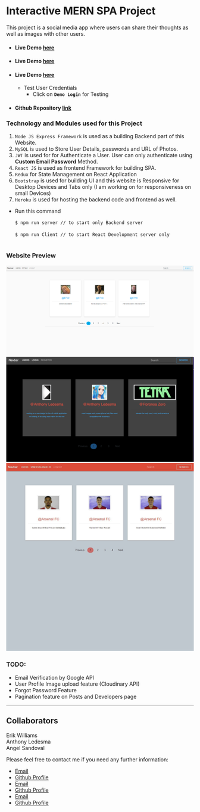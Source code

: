 # Interactive MERN SPA Project

This project is a social media app where users can share their thoughts as well as images with other users. 

- #### Live Demo [here](https://gql-client-epw.herokuapp.com/profile)
- #### Live Demo [here](https://gql-client-angel.herokuapp.com/)
- #### Live Demo [here](https://gql-client-kalo.herokuapp.com/)

  - Test User Credentials
    - Click on **`Demo Login`** for Testing

- #### Github Repository [link](https://github.com/EPW80/Interactive-MERN-SPA-Project)

### Technology and Modules used for this Project

1. `Node JS Express Framework` is used as a building Backend part of this Website.
2. `MySQL` is used to Store User Details, passwords and URL of Photos.
3. `JWT` is used for for Authenticate a User. User can only authenticate using **Custom Email Password** Method.
4. `React JS` is used as frontend Framework for building SPA.
5. `Redux` for State Management on React Application
6. `Bootstrap` is used for building UI and this website is Responsive for Desktop Devices and Tabs only (I am working on for responsiveness on small Devices)
7. `Heroku` is used for hosting the backend code and frontend as well.

 - Run this command

     ```
     $ npm run server // to start only Backend server

     $ npm run Client // to start React Development server only

     
### Website Preview

![screenshot](./client/public/erikshot.png)
![screenshot](./client/public/anthonyshot.png)
![screenshot](./client/public/angelshot.jpg)


### TODO:

- Email Verification by Google API
- User Profile Image upload feature (Cloudinary API)
- Forgot Password Feature
- Pagination feature on Posts and Developers page

---


## Collaborators

Erik Williams
<br>
Anthony Ledesma
<br>
Angel Sandoval

Please feel free to contact me if you need any further information:

- [Email](erikparrawilliams@gmail.com)
- [Github Profile](https://github.com/EPW80)
    <br>
- [Email](erikparrawilliams@gmail.com)
- [Github Profile](https://github.com/Anchoviess)
    <br>
- [Email](sandovalangel10@hotmail.com)
- [Github Profile](https://github.com/angel351)
